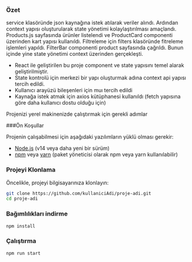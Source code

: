 
### Özet
service klasöründe json kaynağına istek atılarak veriler alındı. Ardından context yapısı oluşturularak state yönetimi kolaylaştırılması amaçlandı. 
Products.js sayfasında ürünler listelendi ve ProductCard componenti üzerinden kart yapısı kullanıldı. Filtreleme için filters klasöründe fitreleme 
işlemleri yapıldı. FilterBar componenti product sayfasında çağrıldı. Bunun içinde yine state yönetimi context üzerinden gerçekleşti.

 - React ile geliştirilen bu proje component ve state yapısını temel alarak geliştirilmiştir.
 - State kontrolü için merkezi bir yapı oluşturmak adına context api yapısı tercih edildi.
 - Kullanıcı arayüzü bileşenleri için muı tercih edildi
 - Kaynağa istek atmak için axios kütüphanesi kullanıldı (fetch yapısına göre daha kullanıcı dostu olduğu için)



Projenizi yerel makinenizde çalıştırmak için gerekli adımlar

###Ön Koşullar

Projenin çalışabilmesi için aşağıdaki yazılımların yüklü olması gerekir:

- [Node.js](https://nodejs.org/) (v14 veya daha yeni bir sürüm)
- [npm](https://www.npmjs.com/) veya [yarn](https://yarnpkg.com/) (paket yöneticisi olarak npm veya yarn kullanılabilir)

### Projeyi Klonlama

Öncelikle, projeyi bilgisayarınıza klonlayın:
```bash
git clone https://github.com/kullaniciAdi/proje-adi.git
cd proje-adi
```

### Bağımlılıkları indirme 
```bash
npm install
```

### Çalıştırma 
```bash
npm run start
```
